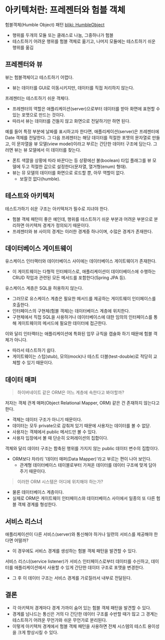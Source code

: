 # 아키텍처란: 프레젠터와 험블 객체

험블객체(Humble Object) 패턴
[bliki: HumbleObject](https://martinfowler.com/bliki/HumbleObject.html)

- 행위를 두개의 모듈 또는 클래스로 나눔, 그중하나가 험블
- 테스트하기 어려운 행위를 험블 객체로 옮기고, 나머지 모듈에는 테스트하기 쉬운 행위를 옮김

## 프레젠터와 뷰

뷰는 험블객체이고 테스트하기 어렵다.

- 뷰는 데이터를 GUI로 이동시키지만, 데이터를 직접 처리하지 않는다.

프레젠터는 테스트하기 쉬운 객체다.

- 프레젠터의 역할은 애플리케이션(server)으로부터 데이터를 받아 화면에 표현할 수 있는 포맷으로 만드는 것이다.
- 따라서 뷰는 데이터를 건들지 않고 화면으로 전달하기만 하면 된다.

예를 들어 특정 부분에 날짜를 표시하고자 한다면, 애플리케이션(server)은 프레젠터에 Date 객체를 전달한다. 그 다음 프레젠터는 해당 데이터를 적절한 포맷의 문자열로 만들고, 이 문자열을 뷰 모델(view model)이라고 부르는 간단한 데이터 구조에 담는다. 그러면 뷰는 뷰 모델에서 이 데이터를 찾는다.

- 폰트 색깔을 상황에 따라 바꾼다는 등 상황에선 불(boolean) 타입 플래그를 뷰 모델에 두고 적절한 값으로 설정한다(문자열, 열거형(enum) 형태).
- 뷰는 뮤 모델의 데이터를 화면으로 로드할 뿐, 아무 역할이 없다.
    - 보잘것 없다(humble).

## 테스트와 아키텍처

테스트가하기 쉬운 구조는 아키텍처가 필수로 지녀야 한다.

- 험블 객체 패턴이 좋은 예인데, 행위를 테스트하기 쉬운 부분과 어려운 부분으로 분리하면 아키텍처 경계가 정의되기 때문이다.
- 프레젠터와 뷰 사이의 경계는 이러한 경계중 하나이며, 수많은 경계가 존재한다.

## 데이터베이스 게이트웨이

유스케이스 인터랙터와 데이터베이스 사이에는 데이터베이스 게이트웨이가 존재한다.

- 이 게이트웨이는 다형적 인터페이스로, 애플리케이션이 데이터베이스에 수행하는 CRUD 작업과 관련된 모든 메서드를 포함한다(Spring JPA 등).

유스케이스 계층은 SQL을 허용하지 않는다.

- 그러므로 유스케이스 계층은 필요한 메서드를 제공하는 게이트웨이 인터페이스를 호출한다.
- 인터페이스의 구현체(험블 객체)는 데이터베이스 계층에 위치한다.
- 구현체에서 직접 SQL을 사용하거나 데이터베이스에 대한 임의의 인터페이스를 통해 게이트웨이의 메서드에 필요한 데이터에 접근한다.

이와 달리 인터랙터는 애플리케이션에 특화된 업무 규칙을 캡슐화 하기 때문에 험블 객체가 아니다.

- 따라서 테스트하기 쉽다.
- 게이트웨이는 스텁(stub), 모의(mock)나 테스트 더블(test-double)로 적당히 교체할 수 있기 때문이다.

## 데이터 매퍼

> 하이버네이트 같은 ORM은 어느 계층에 속한다고 봐야할까?
> 

저자는 객체 관계 매퍼(Object Relational Mapper, ORM) 같은 건 존재하지 않는다고 한다.

- 객체는 데이터 구조가 아니기 때문이다.
- 데이터는 모두 private으로 감춰져 있기 때문에 사용자는 데이터를 볼 수 없닫.
- 사용자는 객체에서 public 메서드만 볼 수 있다.
- 사용자 입장에서 볼 때 단순히 오퍼레이션의 집합이다.

객체와 달리 데이터 구조는 함축된 행위를 가지지 않는 public 데이터 변수의 집합이다.

- ORM보다 차라리 '데이터 매퍼(Data Mapper)'라고 부르는 편이 나아 보인다.
    - 관계형 데이터베이스 테이블로부터 가져온 데이터를 데이터 구조에 맞게 담아주기 때문이다.

> 이러한 ORM 시스템은 어디에 위치해야 하는가?
> 
- 물론 데이터베이스 계층이다.
- 실제로 ORM은 게이트웨이 인터페이스와 데이터베이스 사이에서 일종의 또 다른 험블 객체 경계를 형성한다.

## 서비스 리스너

애플리케이션이 다른 서비스(server)와 통신해야 하거나 일련의 서비스를 제공해야 한다면 어떨까?

- 이 경우에도 서비스 경계를 생성하는 험블 객체 패턴을 발견할 수 있다.

서비스 리스너(service listener)가 서비스 인터페이스로부터 데이터를 수신하고, 데이터를 애플리케이션에서 사용할 수 있게 간단한 데이터 구조로 포맷을 변경한다.

- 그 후 이 데이터 구조는 서비스 경계를 가로질러서 내부로 전달된다.

## 결론

- 각 아키텍처 경계마다 경계 가까이 숨어 있는 험블 객체 패턴을 발견할 수 있다.
- 경계를 넘나드는 통신은 거의 다 간단한 데이터 구조를 수반할 때가 많고 그 경계는 테스트하기 어려운 무언가와 쉬운 무언가로 분리된다.
- 이렇게 아키텍처 경계에서 험블 객체 패턴을 사용하면 전체 시스템의 테스트 용이성을 크게 향상시킬 수 있다.
